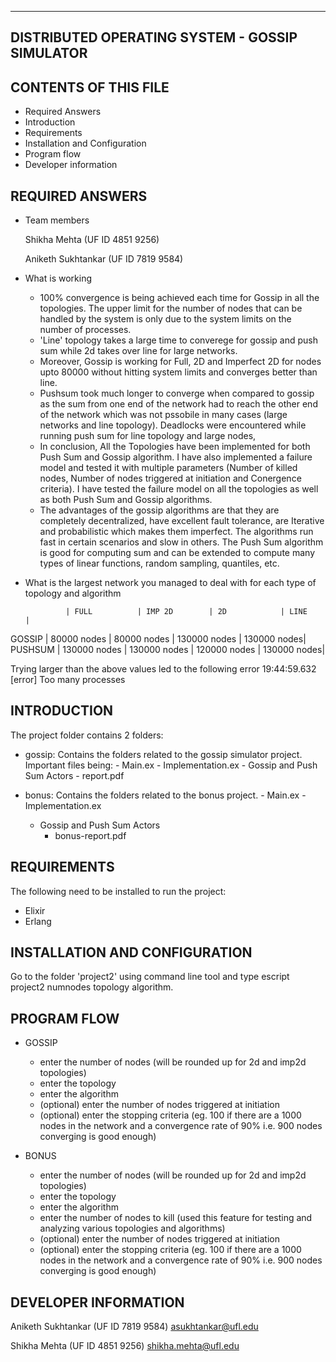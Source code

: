 -------------------------------------------------------
 DISTRIBUTED OPERATING SYSTEM - GOSSIP SIMULATOR 
-------------------------------------------------------

CONTENTS OF THIS FILE 
---------------------
   
 * Required Answers  
 * Introduction
 * Requirements
 * Installation and Configuration
 * Program flow
 * Developer information


REQUIRED ANSWERS
----------------
* Team members

  Shikha Mehta (UF ID 4851 9256)
  
  Aniketh Sukhtankar (UF ID 7819 9584)

* What is working

  - 100% convergence is being achieved each time for Gossip in all the topologies. The upper limit for the number of nodes that can be handled by the system is only due to the system limits on the number of processes.
  - 'Line' topology takes a large time to converege for gossip and push sum while 2d takes over line for large networks. 
  - Moreover, Gossip is working for Full, 2D and Imperfect 2D for nodes upto 80000 without hitting system limits and converges better than line.
  - Pushsum took much longer to converge when compared to gossip as the sum from one end of the network had to reach the other end of the network which was not pssobile in many cases (large networks and line topology). Deadlocks were encountered while running push sum for line topology and large nodes,
  - In conclusion, All the Topologies have been implemented for both Push Sum and Gossip algorithm. I have also implemented a failure model and tested it with multiple parameters (Number of killed nodes, Number of nodes triggered at initiation and Conergence criteria). I have tested the failure model on all the topologies as well as both Push Sum and Gossip algorithms.
  - The advantages of the gossip algorithms are that they are completely decentralized, have excellent fault tolerance, are Iterative and probabilistic which makes them imperfect. The algorithms run fast in certain scenarios and slow in others. The Push Sum algorithm is good for computing sum and can be extended to compute many types of linear functions, random sampling, quantiles, etc.


* What is the largest network you managed to deal with for each type of topology and algorithm

               | FULL          | IMP 2D        | 2D            | LINE        |
 GOSSIP        | 80000 nodes   | 80000 nodes   | 130000 nodes  | 130000 nodes|
 PUSHSUM       | 130000 nodes  | 130000 nodes  | 120000 nodes  | 130000 nodes|   

 Trying larger than the above values led to the following error 19:44:59.632 [error] Too many processes

INTRODUCTION
------------
The project folder contains 2 folders:

* gossip: Contains the folders related to the gossip simulator project. Important files being:
          - Main.ex
          - Implementation.ex
	  - Gossip and Push Sum Actors
          - report.pdf

* bonus: Contains the folders related to the bonus project.
         - Main.ex
         - Implementation.ex
	 - Gossip and Push Sum Actors
         - bonus-report.pdf



REQUIREMENTS
------------
The following need to be installed to run the project:
* Elixir
* Erlang

INSTALLATION AND CONFIGURATION
------------------------------
 Go to the folder 'project2' using command line tool and type escript project2 numnodes topology algorithm.


PROGRAM FLOW
------------
* GOSSIP
  - enter the number of nodes (will be rounded up for 2d and imp2d topologies)
  - enter the topology
  - enter the algorithm
  - (optional) enter the number of nodes triggered at initiation
  - (optional) enter the stopping criteria (eg. 100 if there are a 1000 nodes in the network and a convergence rate of 90% i.e. 900 nodes converging is good enough)

* BONUS
  - enter the number of nodes (will be rounded up for 2d and imp2d topologies)
  - enter the topology
  - enter the algorithm
  - enter the number of nodes to kill (used this feature for testing and analyzing various topologies and algorithms)
  - (optional) enter the number of nodes triggered at initiation
  - (optional) enter the stopping criteria (eg. 100 if there are a 1000 nodes in the network and a convergence rate of 90% i.e. 900 nodes converging is good enough)


DEVELOPER INFORMATION
---------------------

  Aniketh Sukhtankar (UF ID 7819 9584) asukhtankar@ufl.edu
  
  Shikha Mehta (UF ID 4851 9256) shikha.mehta@ufl.edu
